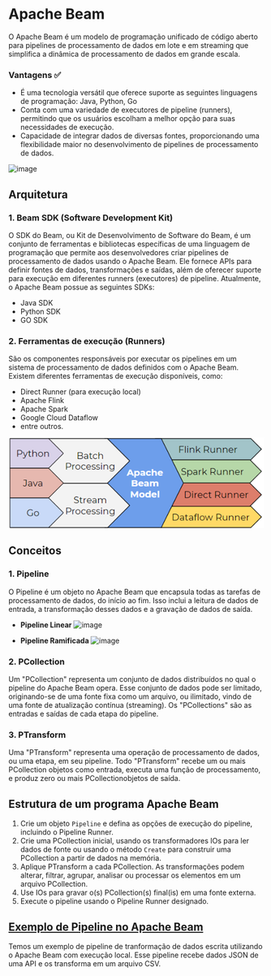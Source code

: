 # Apache Beam
O Apache Beam é um modelo de programação unificado de código aberto para pipelines de processamento de dados em lote e em streaming que simplifica a dinâmica de processamento de dados em grande escala.

### Vantagens ✅

- É uma tecnologia versátil que oferece suporte as seguintes linguagens de programação: Java, Python, Go
- Conta com uma variedade de executores de pipeline (runners), permitindo que os usuários escolham a melhor opção para suas necessidades de execução.
- Capacidade de integrar dados de diversas fontes, proporcionando uma flexibilidade maior no desenvolvimento de pipelines de processamento de dados.

<img width="600" alt="image" src="https://github.com/AnaJuliaMM/pipeline_apache_beam/blob/feature/creating_wiki/wiki/media/apache/beam_img2.png">


## Arquitetura

### 1. Beam SDK (Software Development Kit)
O SDK do Beam, ou Kit de Desenvolvimento de Software do Beam, é um conjunto de ferramentas e bibliotecas específicas de uma linguagem de programação que permite aos desenvolvedores criar pipelines de processamento de dados usando o Apache Beam. Ele fornece APIs para definir fontes de dados, transformações e saídas, além de oferecer suporte para execução em diferentes runners (executores) de pipeline.
Atualmente, o Apache Beam possue as seguintes SDKs:
- Java SDK
- Python SDK
- GO SDK

### 2. Ferramentas de execução (Runners)
São os componentes responsáveis por executar os pipelines em um sistema de processamento de dados definidos com o Apache Beam. Existem diferentes ferramentas de execução disponíveis, como:
- Direct Runner (para execução local)
- Apache Flink
- Apache Spark
- Google Cloud Dataflow
- entre outros.


![diagrama](./media/apache/beam_img.png)

## Conceitos

### 1. Pipeline

O Pipeline é um objeto no Apache Beam que encapsula todas as tarefas de processamento de dados, do início ao fim. Isso inclui a leitura de dados de entrada, a transformação desses dados e a gravação de dados de saída.

- **Pipeline Linear**
![image](https://github.com/AnaJuliaMM/pipeline_apache_beam/assets/123522605/d3bad427-6f4e-4f04-99c9-0ea44485a11c)

- **Pipeline Ramificada**
  ![image](https://github.com/AnaJuliaMM/pipeline_apache_beam/assets/123522605/65bdfb8f-3e45-4c57-aaaa-9644b528b7cd)

### 2. PCollection

Um "PCollection" representa um conjunto de dados distribuídos no qual o pipeline do Apache Beam opera. Esse conjunto de dados pode ser limitado, originando-se de uma fonte fixa como um arquivo, ou ilimitado, vindo de uma fonte de atualização contínua (streaming). Os "PCollections" são as entradas e saídas de cada etapa do pipeline.

### 3. PTransform

Uma "PTransform" representa uma operação de processamento de dados, ou uma etapa, em seu pipeline. Todo "PTransform" recebe um ou mais PCollection objetos como entrada, executa uma função de processamento, e produz zero ou mais PCollectionobjetos de saída.

## Estrutura de um programa Apache Beam
1. Crie um objeto `Pipeline`  e defina as opções de execução do pipeline, incluindo o Pipeline Runner.
2. Crie uma PCollection inicial, usando os transformadores IOs para ler dados de fonte ou usando o método `Create` para construir uma PCollection  a partir de dados na memória.
3. Aplique PTransform a cada PCollection. As transformações podem alterar, filtrar, agrupar, analisar ou processar os elementos em um arquivo PCollection. 
4. Use IOs para gravar o(s) PCollection(s) final(is) em uma fonte externa.
5. Execute o pipeline usando o Pipeline Runner designado.


## [Exemplo de Pipeline no Apache Beam](./execucao.md)
Temos um exemplo de pipeline de tranformação de dados escrita utilizando o Apache Beam com execução local. Esse pipeline recebe dados JSON de uma API  e os transforma em um arquivo CSV.
